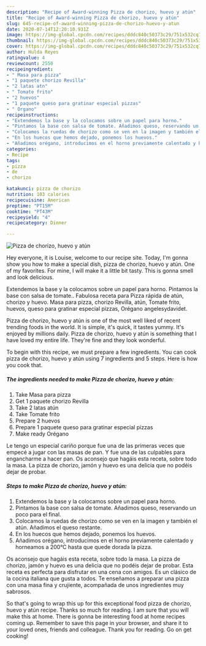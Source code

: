 ```yaml
---
description: "Recipe of Award-winning Pizza de chorizo, huevo y atún"
title: "Recipe of Award-winning Pizza de chorizo, huevo y atún"
slug: 645-recipe-of-award-winning-pizza-de-chorizo-huevo-y-atun
date: 2020-07-14T12:20:10.931Z
image: https://img-global.cpcdn.com/recipes/dddc840c50373c29/751x532cq70/pizza-de-chorizo-huevo-y-atun-foto-principal.jpg
thumbnail: https://img-global.cpcdn.com/recipes/dddc840c50373c29/751x532cq70/pizza-de-chorizo-huevo-y-atun-foto-principal.jpg
cover: https://img-global.cpcdn.com/recipes/dddc840c50373c29/751x532cq70/pizza-de-chorizo-huevo-y-atun-foto-principal.jpg
author: Hulda Reyes
ratingvalue: 4
reviewcount: 2550
recipeingredient:
- " Masa para pizza"
- "1 paquete chorizo Revilla"
- "2 latas atn"
- " Tomate frito"
- "2 huevos"
- "1 paquete queso para gratinar especial pizzas"
- " Organo"
recipeinstructions:
- "Extendemos la base y la colocamos sobre un papel para horno."
- "Pintamos la base con salsa de tomate. Añadimos queso, reservando un poco para el final."
- "Colocamos la ruedas de chorizo como se ven en la imagen y también el atún. Añadimos el queso restante."
- "En los huecos que hemos dejado, ponemos los huevos."
- "Añadimos orégano, introducimos en el horno previamente calentado y horneamos a 200°C hasta que quede dorada la pizza."
categories:
- Recipe
tags:
- pizza
- de
- chorizo

katakunci: pizza de chorizo 
nutrition: 103 calories
recipecuisine: American
preptime: "PT15M"
cooktime: "PT43M"
recipeyield: "4"
recipecategory: Dinner

---
```



![Pizza de chorizo, huevo y atún](https://img-global.cpcdn.com/recipes/dddc840c50373c29/751x532cq70/pizza-de-chorizo-huevo-y-atun-foto-principal.jpg)

Hey everyone, it is Louise, welcome to our recipe site. Today, I'm gonna show you how to make a special dish, pizza de chorizo, huevo y atún. One of my favorites. For mine, I will make it a little bit tasty. This is gonna smell and look delicious.

Extendemos la base y la colocamos sobre un papel para horno. Pintamos la base con salsa de tomate.. Fabulosa receta para Pizza rápida de atún, chorizo y huevo. Masa para pizza, chorizo Revilla, atún, Tomate frito, huevos, queso para gratinar especial pizzas, Orégano angelesydavidet.

Pizza de chorizo, huevo y atún is one of the most well liked of recent trending foods in the world. It is simple, it's quick, it tastes yummy. It's enjoyed by millions daily. Pizza de chorizo, huevo y atún is something that I have loved my entire life. They're fine and they look wonderful.


To begin with this recipe, we must prepare a few ingredients. You can cook pizza de chorizo, huevo y atún using 7 ingredients and 5 steps. Here is how you cook that.

<!--inarticleads1-->

##### The ingredients needed to make Pizza de chorizo, huevo y atún:

1. Take  Masa para pizza
1. Get 1 paquete chorizo Revilla
1. Take 2 latas atún
1. Take  Tomate frito
1. Prepare 2 huevos
1. Prepare 1 paquete queso para gratinar especial pizzas
1. Make ready  Orégano


Le tengo un especial cariño porque fue una de las primeras veces que empecé a jugar con las masas de pan. Y fue una de las culpables para engancharme a hacer pan. Os aconsejo que hagáis esta receta, sobre todo la masa. La pizza de chorizo, jamón y huevo es una delicia que no podéis dejar de probar. 

<!--inarticleads2-->

##### Steps to make Pizza de chorizo, huevo y atún:

1. Extendemos la base y la colocamos sobre un papel para horno.
1. Pintamos la base con salsa de tomate. Añadimos queso, reservando un poco para el final.
1. Colocamos la ruedas de chorizo como se ven en la imagen y también el atún. Añadimos el queso restante.
1. En los huecos que hemos dejado, ponemos los huevos.
1. Añadimos orégano, introducimos en el horno previamente calentado y horneamos a 200°C hasta que quede dorada la pizza.


Os aconsejo que hagáis esta receta, sobre todo la masa. La pizza de chorizo, jamón y huevo es una delicia que no podéis dejar de probar. Esta receta es perfecta para disfrutar en una cena con amigos. Es un clásico de la cocina italiana que gusta a todos. Te enseñamos a preparar una pizza con una masa fina y crujiente, acompañada de unos ingredientes muy sabrosos. 

So that's going to wrap this up for this exceptional food pizza de chorizo, huevo y atún recipe. Thanks so much for reading. I am sure that you will make this at home. There is gonna be interesting food at home recipes coming up. Remember to save this page in your browser, and share it to your loved ones, friends and colleague. Thank you for reading. Go on get cooking!
